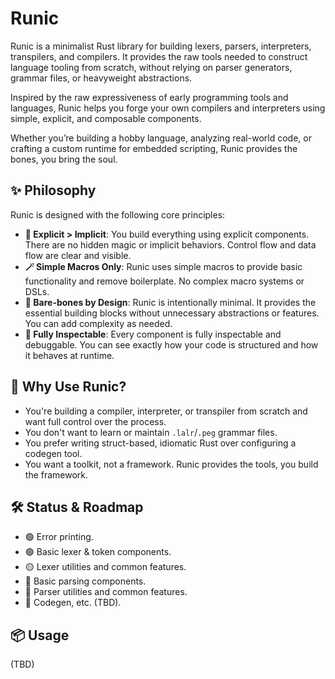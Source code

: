 # Runic

Runic is a minimalist Rust library for building lexers, parsers, interpreters, transpilers, and compilers. It provides the raw tools needed to construct language tooling from scratch, without relying on parser generators, grammar files, or heavyweight abstractions.

Inspired by the raw expressiveness of early programming tools and languages, Runic helps you forge your own compilers and interpreters using simple, explicit, and composable components.

Whether you’re building a hobby language, analyzing real-world code, or crafting a custom runtime for embedded scripting, Runic provides the bones, you bring the soul.

## ✨ Philosophy

Runic is designed with the following core principles:

* **🧱 Explicit > Implicit**: You build everything using explicit components. There are no hidden magic or implicit behaviors. Control flow and data flow are clear and visible.
* **🪄 Simple Macros Only**: Runic uses simple macros to provide basic functionality and remove boilerplate. No complex macro systems or DSLs.
* **🦴 Bare-bones by Design**: Runic is intentionally minimal. It provides the essential building blocks without unnecessary abstractions or features. You can add complexity as needed.
* **🔬 Fully Inspectable**: Every component is fully inspectable and debuggable. You can see exactly how your code is structured and how it behaves at runtime.

## 🧠 Why Use Runic?

* You're building a compiler, interpreter, or transpiler from scratch and want full control over the process.
* You don't want to learn or maintain `.lalr`/`.peg` grammar files.
* You prefer writing struct-based, idiomatic Rust over configuring a codegen tool.
* You want a toolkit, not a framework. Runic provides the tools, you build the framework.

## 🛠️ Status & Roadmap

* 🟢 Error printing.
* 🟢 Basic lexer & token components.
* 🟡 Lexer utilities and common features.
* 🔴 Basic parsing components.
* 🔴 Parser utilities and common features.
* 🔴 Codegen, etc. (TBD).

## 📦 Usage

(TBD)

